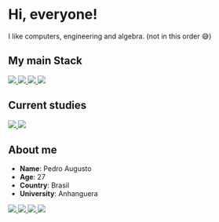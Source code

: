 # Hi, everyone!

I like computers, engineering and algebra. (not in this order 😅) 

## My main Stack

<div>

  <a target="_blank" href="#">
    <img src="https://img.shields.io/badge/javascript-%23323330.svg?style=for-the-badge&logo=javascript&logoColor=%23F7DF1E" />
  </a>
  <a target="_blank" href="#"> 
      <img src="https://img.shields.io/badge/typescript-%23007ACC.svg?style=for-the-badge&logo=typescript&logoColor=white" />
  </a>
  <a target="_blank" href="#">
    <img src="https://img.shields.io/badge/Node.js-339933.svg?style=for-the-badge&logo=nodedotjs&logoColor=white" />
  </a>
  <a target="_blank" href="#">
    <img src="https://img.shields.io/badge/MongoDB-%234ea94b.svg?style=for-the-badge&logo=mongodb&logoColor=white" />
  </a>

</div>

## Current studies

<div>
  <a target="_blank" href="#">
    <img src="https://img.shields.io/badge/java-%23ED8B00.svg?style=for-the-badge&logo=openjdk&logoColor=white" />
  </a>
  <a target="_blank" href="#">
    <img src="https://img.shields.io/badge/spring-%236DB33F.svg?style=for-the-badge&logo=spring&logoColor=white" />
  </a>
</div>

## About me

- **Name**: Pedro Augusto
- **Age**: 27
- **Country**: Brasil
- **University**: Anhanguera
<div>
  <a target="_blank" href="https://www.linkedin.com/in/pedro-augusto-bueno-de-aquino-3a428b145/">
  <img src="https://img.shields.io/badge/LinkedIn-0077B5?style=for-the-badge&logo=linkedin&logoColor=white" />
  </a>
  <a target="_blank" href="https://twitter.com/PedroAug2305">
  <img src="https://img.shields.io/badge/Twitter-1DA1F2?style=for-the-badge&logo=twitter&logoColor=white" />
  </a>  <a target="_blank" href="https://www.instagram.com/eupedro.js/">
  <img src="https://img.shields.io/badge/Instagram-E4405F?style=for-the-badge&logo=instagram&logoColor=white" />
  </a>  <a target="_blank" href="https://dev.to/pedroaugusto2305">
  <img src="https://img.shields.io/badge/dev.to-0A0A0A?style=for-the-badge&logo=devdotto&logoColor=white" />
</div>

